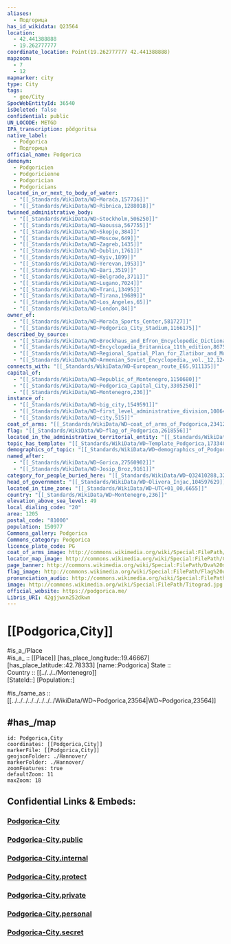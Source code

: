 ```yaml
---
aliases:
  - Подгорица
has_id_wikidata: Q23564
location:
  - 42.441388888
  - 19.262777777
coordinate_location: Point(19.262777777 42.441388888)
mapzoom:
  - 7
  - 12
mapmarker: city
type: City
tags:
  - geo/City
SpocWebEntityId: 36540
isDeleted: false
confidential: public
UN_LOCODE: METGD
IPA_transcription: pǒdɡoritsa
native_label:
  - Podgorica
  - Подгорица
official_name: Podgorica
demonym:
  - Podgoricien
  - Podgoricienne
  - Podgorician
  - Podgoricians
located_in_or_next_to_body_of_water:
  - "[[_Standards/WikiData/WD~Morača,157736]]"
  - "[[_Standards/WikiData/WD~Ribnica,1288018]]"
twinned_administrative_body:
  - "[[_Standards/WikiData/WD~Stockholm,506250]]"
  - "[[_Standards/WikiData/WD~Naoussa,567755]]"
  - "[[_Standards/WikiData/WD~Skopje,384]]"
  - "[[_Standards/WikiData/WD~Moscow,649]]"
  - "[[_Standards/WikiData/WD~Zagreb,1435]]"
  - "[[_Standards/WikiData/WD~Dublin,1761]]"
  - "[[_Standards/WikiData/WD~Kyiv,1899]]"
  - "[[_Standards/WikiData/WD~Yerevan,1953]]"
  - "[[_Standards/WikiData/WD~Bari,3519]]"
  - "[[_Standards/WikiData/WD~Belgrade,3711]]"
  - "[[_Standards/WikiData/WD~Lugano,7024]]"
  - "[[_Standards/WikiData/WD~Trani,13495]]"
  - "[[_Standards/WikiData/WD~Tirana,19689]]"
  - "[[_Standards/WikiData/WD~Los_Angeles,65]]"
  - "[[_Standards/WikiData/WD~London,84]]"
owner_of:
  - "[[_Standards/WikiData/WD~Morača_Sports_Center,581727]]"
  - "[[_Standards/WikiData/WD~Podgorica_City_Stadium,1166175]]"
described_by_source:
  - "[[_Standards/WikiData/WD~Brockhaus_and_Efron_Encyclopedic_Dictionary,602358]]"
  - "[[_Standards/WikiData/WD~Encyclopædia_Britannica_11th_edition,867541]]"
  - "[[_Standards/WikiData/WD~Regional_Spatial_Plan_for_Zlatibor_and_Moravica_administrative_district,110688430]]"
  - "[[_Standards/WikiData/WD~Armenian_Soviet_Encyclopedia,_vol._12,124737664]]"
connects_with: "[[_Standards/WikiData/WD~European_route_E65,911135]]"
capital_of:
  - "[[_Standards/WikiData/WD~Republic_of_Montenegro,1150680]]"
  - "[[_Standards/WikiData/WD~Podgorica_Capital_City,3305250]]"
  - "[[_Standards/WikiData/WD~Montenegro,236]]"
instance_of:
  - "[[_Standards/WikiData/WD~big_city,1549591]]"
  - "[[_Standards/WikiData/WD~first_level_administrative_division,10864048]]"
  - "[[_Standards/WikiData/WD~city,515]]"
coat_of_arms: "[[_Standards/WikiData/WD~coat_of_arms_of_Podgorica,2341276]]"
flag: "[[_Standards/WikiData/WD~flag_of_Podgorica,2618556]]"
located_in_the_administrative_territorial_entity: "[[_Standards/WikiData/WD~Podgorica_Capital_City,3305250]]"
topic_has_template: "[[_Standards/WikiData/WD~Template_Podgorica,17334066]]"
demographics_of_topic: "[[_Standards/WikiData/WD~demographics_of_Podgorica,23585928]]"
named_after:
  - "[[_Standards/WikiData/WD~Gorica,27560902]]"
  - "[[_Standards/WikiData/WD~Josip_Broz,9161]]"
category_for_people_buried_here: "[[_Standards/WikiData/WD~Q32410288,32410288]]"
head_of_government: "[[_Standards/WikiData/WD~Olivera_Injac,104597629]]"
located_in_time_zone: "[[_Standards/WikiData/WD~UTC+01_00,6655]]"
country: "[[_Standards/WikiData/WD~Montenegro,236]]"
elevation_above_sea_level: 49
local_dialing_code: "20"
area: 1205
postal_code: "81000"
population: 150977
Commons_gallery: Podgorica
Commons_category: Podgorica
licence_plate_code: PG
coat_of_arms_image: http://commons.wikimedia.org/wiki/Special:FilePath/Coat%20of%20Arms%20of%20Podgorica.svg
locator_map_image: http://commons.wikimedia.org/wiki/Special:FilePath/CG-mapa-PG.jpg
page_banner: http://commons.wikimedia.org/wiki/Special:FilePath/Dva%20mosta%20Podgorica%20banner.jpg
flag_image: http://commons.wikimedia.org/wiki/Special:FilePath/Flag%20of%20Podgorica%2C%20Montenegro.svg
pronunciation_audio: http://commons.wikimedia.org/wiki/Special:FilePath/LL-Q7913%20%28ron%29-KlaudiuMihaila-Podgori%C8%9Ba.wav
image: http://commons.wikimedia.org/wiki/Special:FilePath/Titograd.jpg
official_website: https://podgorica.me/
Libris_URI: 42gjjwxn252dkwn
---
```


# [[Podgorica,City]] 

#is_a_/Place  
#is_a_ :: [[Place]] 
[has_place_longitude::19.46667] 
[has_place_latitude::42.78333] 
[name::Podgorica] 
State ::  
Country :: [[../../../Montenegro]]  
[StateId::] 
[Population::] 

#is_/same_as :: [[../../../../../../../../WikiData/WD~Podgorica,23564|WD~Podgorica,23564]] 

## #has_/map 

```leaflet
id: Podgorica,City
coordinates: [[Podgorica,City]] 
markerFile: [[Podgorica,City]] 
geojsonFolder: ./Hannover/
markerFolder: ./Hannover/
zoomFeatures: true 
defaultZoom: 11 
maxZoom: 18
```


## Confidential Links & Embeds: 

### [Podgorica-City](/_Standards/Earth/Continent/Europe/Europe~South/Montenegro/Municipalities~Montenegro/Kolašin/City/Podgorica-City.md) 

### [Podgorica-City.public](/_public/Earth/Continent/Europe/Europe~South/Montenegro/Municipalities~Montenegro/Kolašin/City/Podgorica-City.public.md) 

### [Podgorica-City.internal](/_internal/Earth/Continent/Europe/Europe~South/Montenegro/Municipalities~Montenegro/Kolašin/City/Podgorica-City.internal.md) 

### [Podgorica-City.protect](/_protect/Earth/Continent/Europe/Europe~South/Montenegro/Municipalities~Montenegro/Kolašin/City/Podgorica-City.protect.md) 

### [Podgorica-City.private](/_private/Earth/Continent/Europe/Europe~South/Montenegro/Municipalities~Montenegro/Kolašin/City/Podgorica-City.private.md) 

### [Podgorica-City.personal](/_personal/Earth/Continent/Europe/Europe~South/Montenegro/Municipalities~Montenegro/Kolašin/City/Podgorica-City.personal.md) 

### [Podgorica-City.secret](/_secret/Earth/Continent/Europe/Europe~South/Montenegro/Municipalities~Montenegro/Kolašin/City/Podgorica-City.secret.md)


